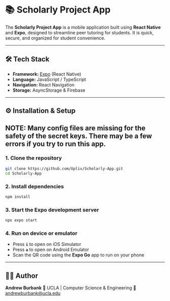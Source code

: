 # 📚 Scholarly Project App

The **Scholarly Project App** is a mobile application built using **React Native** and **Expo**, designed to streamline peer tutoring for students. It is quick, secure, and organized for student convenience.

---

## 🛠️ Tech Stack

* **Framework:** [Expo](https://expo.dev/) (React Native)
* **Language:** JavaScript / TypeScript
* **Navigation:** React Navigation
* **Storage:** AsyncStorage & Firebase

---

## ⚙️ Installation & Setup

## NOTE: Many config files are missing for the safety of the secret keys. There may be a few errors if you try to run this app.

### 1. Clone the repository

```bash
git clone https://github.com/Uplix/Scholarly-App.git
cd Scholarly-App
```

### 2. Install dependencies

```bash
npm install
```

### 3. Start the Expo development server

```bash
npx expo start
```

### 4. Run on device or emulator

* Press **`i`** to open on iOS Simulator
* Press **`a`** to open on Android Emulator
* Scan the QR code using the **Expo Go** app to run on your phone

---

## 👨‍💻 Author

**Andrew Burbank**
📍 UCLA | Computer Science & Engineering
📧 [andrewburbank@ucla.edu](mailto:andrewburbank@ucla.edu)
